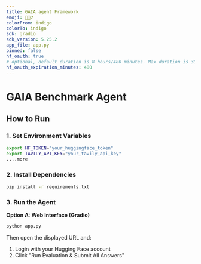 ```yaml
---
title: GAIA agent Framework 
emoji: 🕵🏻‍♂️
colorFrom: indigo
colorTo: indigo
sdk: gradio
sdk_version: 5.25.2
app_file: app.py
pinned: false
hf_oauth: true
# optional, default duration is 8 hours/480 minutes. Max duration is 30 days/43200 minutes.
hf_oauth_expiration_minutes: 480
---
```


# GAIA Benchmark Agent

## How to Run

### 1. Set Environment Variables
```bash
export HF_TOKEN="your_huggingface_token"
export TAVILY_API_KEY="your_tavily_api_key"
....more
```

### 2. Install Dependencies
```bash
pip install -r requirements.txt
```

### 3. Run the Agent

**Option A: Web Interface (Gradio)**
```bash
python app.py
```
Then open the displayed URL and:
1. Login with your Hugging Face account
2. Click "Run Evaluation & Submit All Answers"


